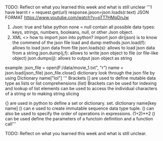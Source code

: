 TODO: Reflect on what you learned this week and what is still unclear
'''I have learnt
r = request.get(url)
response.jason=json.loads(r.text)
JSON FORMAT https://www.youtube.com/watch?v=pTT7HMqDnJw
1. Json: true and false
    python none = null
    contain all possible data types: keys, strings, numbers, booleans, null, or other Json object.
2. XML
    <>
how to import json into python?
import json
dir(json) is to know the commend of the json file
load and dump methods
json.load(f): allows to load json data from file
json.loads(s): allows to load json data from a string
json.dump(j,f): allows to write json object to file (or file-like object)
json.dumps(j): allows to output json object as string

example:
    json_file = open(F:/data/movie_1.txt", "r")
    name = json.load(json_file)
    json_file.close()
    dictionary
    look through the json file by using Dictionary
    name["lol"]
''' Brackets [] are used to define mutable data type as lists or list comprehensions (list)
Brackets can be used for indexing and lookup of list elements
can be used to access the individual characters of a string or to making string slicing

{} are used in python to define a set or dictionary. set.
dictionary name[key name]
() can e used to create immutable sequence data type tuple.
() can also be used to specify the order of operations in expressions. (1+2)**2
() can be used define the parameters of a functoin definition and a function call'''

TODO: Reflect on what you learned this week and what is still unclear.
